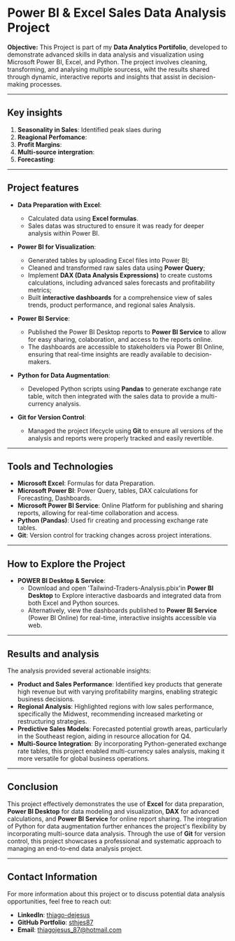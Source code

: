 # Power BI & Excel Sales Data Analysis Project

**Objective:**
This Project is part of my **Data Analytics Portifolio**, developed to demonstrate advanced skills in data analysis and visualization using Microsoft Power BI, Excel, and Python. The project involves cleaning, transforming, and analysing multiple sourcess, wiht the results shared through dynamic, interactive  reports and insights that assist in decision-making processes.

---

## Key insights

1. **Seasonality in Sales**: Identified peak slaes during 
2. **Reagional Perfomance**: 
3. **Profit Margins**:
4. **Multi-source intergration**:
5. **Forecasting**:

---

## Project features

- **Data Preparation with Excel**:
    - Calculated data using **Excel formulas**.
    - Sales datas was structured to ensure it was ready for deeper analysis within Power BI.

- **Power BI for Visualization**:
    - Generated tables by uploading Excel files into Power BI;
    - Cleaned and transformed raw sales data using **Power Query**;
    - Implement **DAX (Data Analysis Expressions)** to create customs calculations, including advanced sales forecasts and profitability metrics;
    - Built **interactive dashboards** for a comprehensice view of sales trends, product performance, and regional sales Analysis.
    

- **Power BI Service**:
    - Published the Power BI Desktop reports to **Power BI Service** to allow for easy sharing, colaboration, and access to the reports online.
    - The dashboards are accessible to stakeholders via Power BI Online, ensuring that real-time insights are readly available to decision-makers.

- **Python for Data Augmentation**:
    - Developed Python scripts using **Pandas** to generate exchange rate table, witch then integrated with the sales data to provide a multi-currency analysis.

- **Git for Version Control**:
    - Managed the project lifecycle using **Git** to ensure all versions of the analysis and reports were properly tracked and easily revertible.

---

## Tools and Technologies

- **Microsoft Excel**: Formulas for data Preparation.
- **Microsoft Power BI**: Power Query, tables, DAX calculations for Forecasting, Dashboards.
- **Microsoft Power BI Service**: Online Platform for publishing and sharing reports, allowing for real-time collaboration and access.
- **Python (Pandas)**: Used fir creating and processing exchange rate tables.
- **Git**: Version control for tracking changes across project interations.

---

## How to Explore the Project

- **POWER BI Desktop & Service**:
    - Download and open  'Tailwind-Traders-Analysis.pbix'in **Power BI Desktop** to Explore interactive dasboards and integrated data from both Excel and Python sources.
    - Alternatively, view the dashboards published to **Power BI Service** (Power BI Online) for real-time, interactive insights accessible via web.

---

## Results and analysis


The analysis provided several actionable insights:
- **Product and Sales Performance**: Identified key products that generate high revenue but with varying profitability margins, enabling strategic business decisions.
- **Regional Analysis**: Highlighted regions with low sales performance, specifically the Midwest, recommending increased marketing or restructuring strategies.
- **Predictive Sales Models**: Forecasted potential growth areas, particularly in the Southeast region, aiding in resource allocation for Q4.
- **Multi-Source Integration**: By incorporating Python-generated exchange rate tables, this project enabled multi-currency sales analysis, making it more versatile for global business operations.

---

## Conclusion

This project effectively demonstrates the use of **Excel** for data preparation, **Power BI Desktop** for data modeling and visualization, **DAX** for advanced calculations, and **Power BI Service** for online report sharing. The integration of Python for data augmentation further enhances the project's flexibility by incorporating multi-source data analysis. Through the use of **Git** for version control, this project showcases a professional and systematic approach to managing an end-to-end data analysis project.

---

## Contact Information

For more information about this project or to discuss potential data analysis opportunities, feel free to reach out:

- **LinkedIn**: [thiago-dejesus](https://www.linkedin.com/in/thiago-dejesus/)
- **GitHub Portfolio**: [sthjes87](https://github.com/sthjes87)
- **Email**: thiagojesus_87@hotmail.com